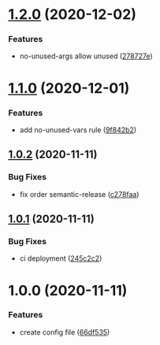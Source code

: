 # [1.2.0](https://github.com/levibostian/eslint-config-node/compare/1.1.0...1.2.0) (2020-12-02)


### Features

* no-unused-args allow unused ([278727e](https://github.com/levibostian/eslint-config-node/commit/278727e48768f7362172a482ba51647b15ce0d52))

# [1.1.0](https://github.com/levibostian/eslint-config-node/compare/1.0.2...1.1.0) (2020-12-01)


### Features

* add no-unused-vars rule ([9f842b2](https://github.com/levibostian/eslint-config-node/commit/9f842b21f695ef8bf4380c659d4c892083063094))

## [1.0.2](https://github.com/levibostian/eslint-config-node/compare/1.0.1...1.0.2) (2020-11-11)


### Bug Fixes

* fix order semantic-release ([c278faa](https://github.com/levibostian/eslint-config-node/commit/c278faaa0195951096053702f09b424cbf36b5ce))

## [1.0.1](https://github.com/levibostian/eslint-config-node/compare/1.0.0...1.0.1) (2020-11-11)


### Bug Fixes

* ci deployment ([245c2c2](https://github.com/levibostian/eslint-config-node/commit/245c2c2e07b8e3e4b87c4cf2d4d67a6c08ba3649))

# 1.0.0 (2020-11-11)


### Features

* create config file ([66df535](https://github.com/levibostian/eslint-config-node/commit/66df535966839ba4f1a472e1d4b9d29b6efa0cce))
